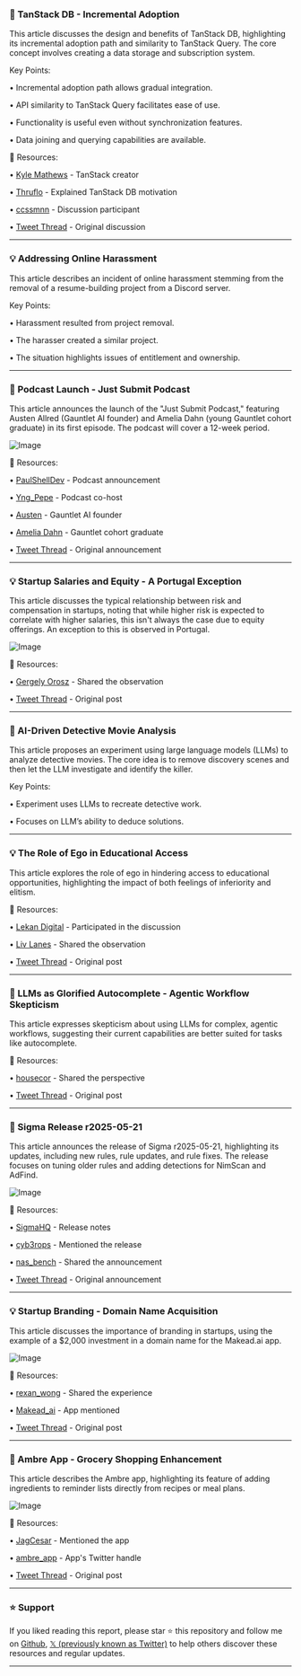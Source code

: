 ### 🤖 TanStack DB - Incremental Adoption

This article discusses the design and benefits of TanStack DB, highlighting its incremental adoption path and similarity to TanStack Query.  The core concept involves creating a data storage and subscription system.

Key Points:

• Incremental adoption path allows gradual integration.


• API similarity to TanStack Query facilitates ease of use.


•  Functionality is useful even without synchronization features.


• Data joining and querying capabilities are available.


🔗 Resources:

• [Kyle Mathews](https://x.com/kylemathews) - TanStack creator


• [Thruflo](https://x.com/thruflo) - Explained TanStack DB motivation


• [ccssmnn](https://x.com/ccssmnn) -  Discussion participant


• [Tweet Thread](https://x.com/ccssmnn/status/1927387012048261139) - Original discussion


---

### 💡 Addressing Online Harassment

This article describes an incident of online harassment stemming from the removal of a resume-building project from a Discord server.

Key Points:

• Harassment resulted from project removal.


• The harasser created a similar project.


•  The situation highlights issues of entitlement and ownership.



---

### 🚀 Podcast Launch - Just Submit Podcast

This article announces the launch of the "Just Submit Podcast," featuring Austen Allred (Gauntlet AI founder) and Amelia Dahn (young Gauntlet cohort graduate) in its first episode.  The podcast will cover a 12-week period.


![Image](https://pbs.twimg.com/amplify_video_thumb/1927354630599581696/img/F_uE4u9ujB1_vRvr.jpg)

🔗 Resources:

• [PaulShellDev](https://x.com/PaulShellDev) - Podcast announcement


• [Yng_Pepe](https://x.com/Yng_Pepe) - Podcast co-host


• [Austen](https://x.com/Austen) - Gauntlet AI founder


• [Amelia Dahn](https://x.com/AmeliaDahn) - Gauntlet cohort graduate


• [Tweet Thread](https://x.com/turing_hamster/status/1927355311897055638) - Original announcement


---

### 💡 Startup Salaries and Equity - A Portugal Exception

This article discusses the typical relationship between risk and compensation in startups, noting that while higher risk is expected to correlate with higher salaries, this isn't always the case due to equity offerings. An exception to this is observed in Portugal.


![Image](https://pbs.twimg.com/media/Gr8eR0oXwAA-1G2?format=jpg&name=small)

🔗 Resources:

• [Gergely Orosz](https://x.com/GergelyOrosz) -  Shared the observation


• [Tweet Thread](https://x.com/GergelyOrosz/status/1927292708843880465) - Original post


---

### 🤖 AI-Driven Detective Movie Analysis

This article proposes an experiment using large language models (LLMs) to analyze detective movies. The core idea is to remove discovery scenes and then let the LLM investigate and identify the killer.


Key Points:

•  Experiment uses LLMs to recreate detective work.


•  Focuses on  LLM’s ability to deduce solutions.



---

### 💡  The Role of Ego in Educational Access

This article explores the role of ego in hindering access to educational opportunities, highlighting the impact of both feelings of inferiority and elitism.

🔗 Resources:

• [Lekan Digital](https://x.com/lekan_digital) - Participated in the discussion


• [Liv Lanes](https://x.com/Liv_Lanes) -  Shared the observation


• [Tweet Thread](https://x.com/Liv_Lanes/status/1926717782755836053) - Original post


---

### 🤖 LLMs as Glorified Autocomplete - Agentic Workflow Skepticism

This article expresses skepticism about using LLMs for complex, agentic workflows, suggesting their current capabilities are better suited for tasks like autocomplete.

🔗 Resources:

• [housecor](https://x.com/housecor) - Shared the perspective


• [Tweet Thread](https://x.com/housecor/status/1927359305797267762) - Original post



---

### 🚀 Sigma Release r2025-05-21

This article announces the release of Sigma r2025-05-21, highlighting its updates, including new rules, rule updates, and rule fixes.  The release focuses on tuning older rules and adding detections for NimScan and AdFind.

![Image](https://pbs.twimg.com/media/Gr89E7aXsAA1xRd?format=jpg&name=small)

🔗 Resources:

• [SigmaHQ](https://github.com/SigmaHQ/sigma/releases/tag/r2025-05-21) - Release notes


• [cyb3rops](https://x.com/cyb3rops) - Mentioned the release


• [nas_bench](https://x.com/nas_bench) - Shared the announcement


• [Tweet Thread](https://x.com/nas_bench/status/1927326699202433243) - Original announcement


---

### 💡 Startup Branding - Domain Name Acquisition

This article discusses the importance of branding in startups, using the example of a $2,000 investment in a domain name for the Makead.ai app.

![Image](https://pbs.twimg.com/media/Gr9gbpTW8AA9FW8?format=jpg&name=small)

🔗 Resources:

• [rexan_wong](https://x.com/rexan_wong) - Shared the experience


• [Makead_ai](https://x.com/Makead_ai) -  App mentioned


• [Tweet Thread](https://x.com/rexan_wong/status/1927366042830909826) - Original post


---

### 🚀 Ambre App - Grocery Shopping Enhancement

This article describes the Ambre app, highlighting its feature of adding ingredients to reminder lists directly from recipes or meal plans.


![Image](https://pbs.twimg.com/amplify_video_thumb/1927369382109265920/img/gwNKbv-_GvW7DBfh.jpg)

🔗 Resources:

• [JagCesar](https://x.com/JagCesar) - Mentioned the app


• [ambre_app](https://x.com/ambre_app) -  App's Twitter handle


• [Tweet Thread](https://x.com/ambre_app/status/1927369437247635843) - Original post


---

### ⭐️ Support

If you liked reading this report, please star ⭐️ this repository and follow me on [Github](https://github.com/Drix10), [𝕏 (previously known as Twitter)](https://x.com/DRIX_10_) to help others discover these resources and regular updates.

---